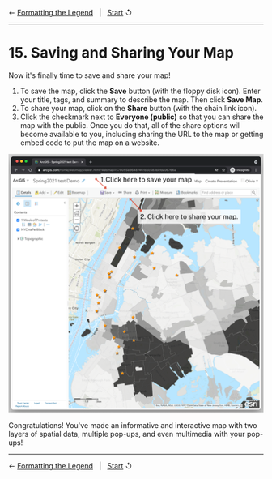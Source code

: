 ← [Formatting the Legend](14-formatting-the-legend.md)&nbsp;&nbsp;&nbsp;|&nbsp;&nbsp;&nbsp;[Start](../README.md) ↺

---

# 15. Saving and Sharing Your Map

Now it's finally time to save and share your map!

1. To save the map, click the **Save** button (with the floppy disk icon). Enter your title, tags, and summary to describe the map. Then click **Save Map**.
2. To share your map, click on the **Share** button (with the chain link icon).
3. Click the checkmark next to **Everyone (public)** so that you can share the map with the public. Once you do that, all of the share options will become available to you, including sharing the URL to the map or getting embed code to put the map on a website.

![Screenshot detailing the steps in this section and where they are located in the ArcGIS Online interface](../images/savemap.png)

Congratulations! You've made an informative and interactive map with two layers of spatial data, multiple pop-ups, and even multimedia with your pop-ups!

---

← [Formatting the Legend](14-formatting-the-legend.md)&nbsp;&nbsp;&nbsp;|&nbsp;&nbsp;&nbsp;[Start](../README.md) ↺